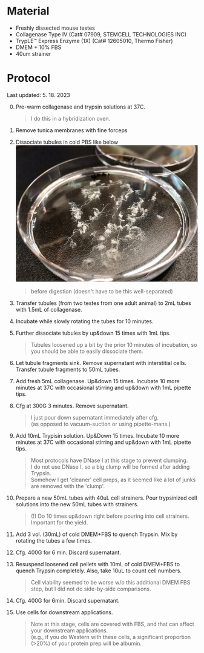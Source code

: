 # Material 
- Freshly dissected mouse testes
- Collagenase Type IV (Cat# 07909, STEMCELL TECHNOLOGIES INC)
- TrypLE™ Express Enzyme (1X) (Cat# 12605010, Thermo Fisher)
- DMEM + 10% FBS
- 40um strainer
 
# Protocol 

Last updated: 5. 18. 2023

0. Pre-warm collagenase and trypsin solutions at 37C. 
    > I do this in a hybridization oven.

1. Remove tunica membranes with fine forceps<br>

2. Dissociate tubules in cold PBS like below <br>
![Tubules before digestion](https://github.com/jongminkmg/Storage/blob/main/Pre-fix_tubules.jpg?raw=true "Tubules before digestions")
    > before digestion (doesn't have to be this well-separated)

3. Transfer tubules (from two testes from one adult animal) to 2mL tubes with 1.5mL of collagenase.

4. Incubate while slowly rotating the tubes for 10 minutes. 

5. Further dissociate tubules by up&down 15 times with 1mL tips. 
    > Tubules loosened up a bit by the prior 10 minutes of incubation, so you should be able to easily dissociate them. 

6. Let tubule fragments sink. Remove supernatant with interstitial cells. Transfer tubule fragments to 50mL tubes. 

7. Add fresh 5mL collagenase. Up&down 15 times. Incubate 10 more minutes at 37C with occasional stirring and up&down with 1mL pipette tips. 

8. Cfg at 300G 3 minutes. Remove supernatant. 
    > I just pour down supernatant immediately after cfg. <br>
    > (as opposed to vacuum-suction or using pipette-mans.) 

9. Add 10mL Trypisin solution. Up&Down 15 times. Incubate 10 more minutes at 37C with occasional stirring and up&down with 1mL pipette tips. 
    > Most protocols have DNase I at this stage to prevent clumping. <br>
    > I do not use DNase I, so a big clump will be formed after adding Trypsin. <br>
    > Somehow I get 'cleaner' cell preps, as it seemed like a lot of junks are removed with the 'clump'. 

10. Prepare a new 50mL tubes with 40uL cell strainers. Pour trypsinized cell solutions into the new 50mL tubes with strainers. 
    > (!) Do 10 times up&down right before pouring into cell strainers. Important for the yield. 

11. Add 3 vol. (30mL) of cold DMEM+FBS to quench Trypsin. Mix by rotating the tubes a few times.

12. Cfg. 400G for 6 min. Discard supernatant. 

13. Resuspend loosened cell pellets with 10mL of cold DMEM+FBS to quench Trypsin completely. Also, take 10uL to count cell numbers. 
    > Cell viability seemed to be worse w/o this additional DMEM FBS step, but I did not do side-by-side comparisons. 

14. Cfg. 400G for 6min. Discard supernatant. 

15. Use cells for downstream applications. 
    > Note at this stage, cells are covered with FBS, and that can affect your downstream applications. <br>
    > (e.g., if you do Western with these cells, a significant proportion (>20%) of your protein prep will be albumin. <br>

